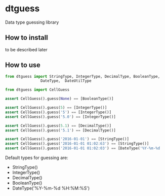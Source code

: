 # dtguess

Data type guessing library

## How to install

to be described later

## How to use


```python
from dtguess import StringType, IntegerType, DecimalType, BooleanType, \
                DateType,  DateUtilType

from dtguess import CellGuess

assert CellGuess().guess(None) == [BooleanType()]

assert CellGuess().guess(5) == [IntegerType()]
assert CellGuess().guess('5') == [IntegerType()]
assert CellGuess().guess('5.0') == [IntegerType()]

assert CellGuess().guess(5.1) == [DecimalType()]
assert CellGuess().guess('5.1') == [DecimalType()]

assert CellGuess().guess('2016-01-01') == [StringType()]
assert CellGuess().guess('2016-01-01 01:02:63') == [StringType()]
assert CellGuess().guess('2016-01-01 01:02:03') == [DateType('%Y-%m-%d %H:%M:%S')]

```
Default types for guessing are:
- StringType()
- IntegerType()
- DecimalType()
- BooleanType()
- DateType('%Y-%m-%d %H:%M:%S')
